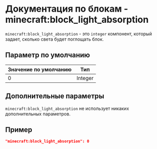 # Документация по блокам - minecraft:block_light_absorption

`minecraft:block_light_absorption` - это `integer` компонент, который задает, сколько света будет поглощать блок.

## Параметр по умолчанию

| Значение по умолчанию | Тип     |
|-----------------------|---------|
| 0                     | Integer |

## Дополнительные параметры

`minecraft:block_light_absorption` не использует никаких дополнительных параметров.

## Пример

``` json
"minecraft:block_light_absorption": 0
```
